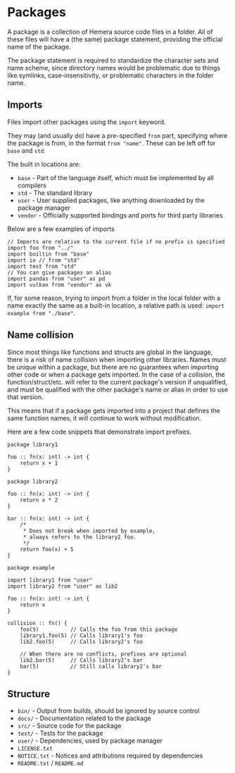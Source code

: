 # Packages

A package is a collection of Hemera source code files in a folder. All of these files will have a (the same) package statement, providing the official name
of the package.

The package statement is required to standardize the character sets and name scheme, since directory names would be problematic due to things like
symlinks, case-insensitivity, or problematic characters in the folder name.

## Imports

Files import other packages using the `import` keyword.

They may (and usually do) have a pre-specified `from` part, specifying where the package is from, in the format `from "name"`.
These can be left off for `base` and `std`.

The built in locations are:

* `base` - Part of the language itself, which must be implemented by all compilers
* `std` - The standard library
* `user` - User supplied packages, like anything downloaded by the package manager
* `vendor` - Officially supported bindings and ports for third party libraries

Below are a few examples of imports

```
// Imports are relative to the current file if no prefix is specified
import foo from "../"
import builtin from "base"
import io // from "std"
import test from "std"
// You can give packages an alias
import pandas from "user" as pd 
import vulkan from "vendor" as vk
```

If, for some reason, trying to import from a folder in the local folder with a name exactly the same as a built-in location,
a relative path is used: `import example from "./base"`.

## Name collision

Since most things like functions and structs are global in the language, there is a risk of name collision when importing other libraries.
Names must be unique within a package, but there are no guarantees when importing other code or when a package gets imported. In 
the case of a collision, the function/struct/etc. will refer to the current package's version if unqualified, and must be qualified
with the other package's name or alias in order to use that version.

This means that if a package gets imported into a project that defines the same function names, it will continue to work without modification.

Here are a few code snippets that demonstrate import prefixes.

```
package library1

foo :: fn(x: int) -> int {
    return x + 1
}
```

```
package library2

foo :: fn(x: int) -> int {
    return x * 2
}

bar :: fn(x: int) -> int {
    /*
     * Does not break when imported by example,
     * always refers to the library2 foo.
     */
    return foo(x) + 5
}
```

```
package example

import library1 from "user"
import library2 from "user" as lib2

foo :: fn(x: int) -> int {
    return x
}

collision :: fn() {
    foo(5)          // Calls the foo from this package
    library1.foo(5) // Calls library1's foo
    lib2.foo(5)     // Calls library2's foo

    // When there are no conflicts, prefixes are optional
    lib2.bar(5)     // Calls library2's bar
    bar(5)          // Still calls library2's bar
}
```

## Structure

* `bin/` - Output from builds, should be ignored by source control
* `docs/` - Documentation related to the package
* `src/` - Source code for the package
* `test/` - Tests for the package
* `user/` - Dependencies, used by package manager
* `LICENSE.txt`
* `NOTICE.txt` - Notices and attributions required by dependencies
* `README.txt` / `README.md` 
